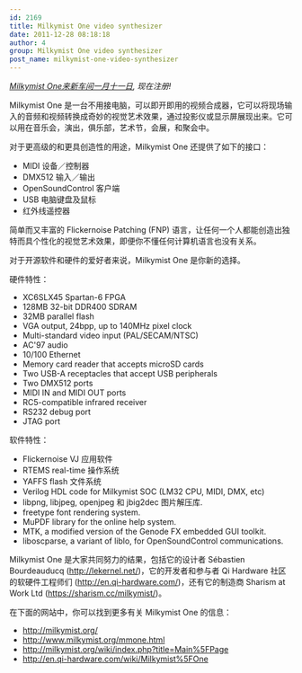 ```yaml
---
id: 2169
title: Milkymist One video synthesizer
date: 2011-12-28 08:18:18
author: 4
group: Milkymist One video synthesizer
post_name: milkymist-one-video-synthesizer
---
```


_[Milkymist One来新车间一月十一日](http://xinchejian.com/event/?ee=88), 现在注册!_

Milkymist One 是一台不用接电脑，可以即开即用的视频合成器，它可以将现场输入的音频和视频转换成奇妙的视觉艺术效果，通过投影仪或显示屏展现出来。它可以用在音乐会，演出，俱乐部，艺术节，会展，和聚会中。

对于更高级的和更具创造性的用途，Milkymist One 还提供了如下的接口：

* MIDI 设备／控制器
* DMX512 输入／输出
* OpenSoundControl 客户端
* USB 电脑键盘及鼠标
* 红外线遥控器

简单而又丰富的 Flickernoise Patching (FNP) 语言，让任何一个人都能创造出独特而具个性化的视觉艺术效果，即便你不懂任何计算机语言也没有关系。

对于开源软件和硬件的爱好者来说，Milkymist One 是你新的选择。

硬件特性：

* XC6SLX45 Spartan-6 FPGA
* 128MB 32-bit DDR400 SDRAM
* 32MB parallel flash
* VGA output, 24bpp, up to 140MHz pixel clock
* Multi-standard video input (PAL/SECAM/NTSC)
* AC'97 audio
* 10/100 Ethernet
* Memory card reader that accepts microSD cards
* Two USB-A receptacles that accept USB peripherals
* Two DMX512 ports
* MIDI IN and MIDI OUT ports
* RC5-compatible infrared receiver
* RS232 debug port
* JTAG port

软件特性：

* Flickernoise VJ 应用软件
* RTEMS real-time 操作系统
* YAFFS flash 文件系统
* Verilog HDL code for Milkymist SOC (LM32 CPU, MIDI, DMX, etc)
* libpng, libjpeg, openjpeg 和 jbig2dec 图片解压库.
* freetype font rendering system.
* MuPDF library for the online help system.
* MTK, a modified version of the Genode FX embedded GUI toolkit.
* liboscparse, a variant of liblo, for OpenSoundControl communications.

Milkymist One 是大家共同努力的结果，包括它的设计者 Sébastien Bourdeauducq (<http://lekernel.net/>)，它的开发者和参与者 Qi Hardware 社区的软硬件工程师们 (<http://en.qi-hardware.com/>)，还有它的制造商 Sharism at Work Ltd (<https://sharism.cc/milkymist/>)。

在下面的网站中，你可以找到更多有关 Milkymist One 的信息：

* <http://milkymist.org/>
* <http://www.milkymist.org/mmone.html>
* <http://milkymist.org/wiki/index.php?title=Main%5FPage>
* <http://en.qi-hardware.com/wiki/Milkymist%5FOne>